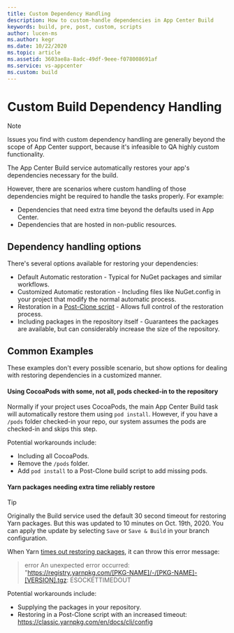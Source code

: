 ```yaml
---
title: Custom Dependency Handling
description: How to custom-handle dependencies in App Center Build
keywords: build, pre, post, custom, scripts
author: lucen-ms
ms.author: kegr
ms.date: 10/22/2020
ms.topic: article
ms.assetid: 3603ae8a-8adc-49df-9eee-f078008691af
ms.service: vs-appcenter
ms.custom: build
---
```


# Custom Build Dependency Handling
> [!NOTE] 
> Issues you find with custom dependency handling are generally beyond the scope of App Center support, because it's infeasible to QA highly custom functionality.

The App Center Build service automatically restores your app's dependencies necessary for the build. 

However, there are scenarios where custom handling of those dependencies might be required to handle the tasks properly. For example:

- Dependencies that need extra time beyond the defaults used in App Center.
- Dependencies that are hosted in non-public resources. 

## Dependency handling options
There's several options available for restoring your dependencies:

- Default Automatic restoration - Typical for NuGet packages and similar workflows.
- Customized Automatic restoration - Including files like NuGet.config in your project that modify the normal automatic process.
- Restoration in a [Post-Clone script](~/build/custom/scripts/index.md#post-clone) - Allows full control of the restoration process. 
- Including packages in the repository itself - Guarantees the packages are available, but can considerably increase the size of the repository. 

## Common Examples
These examples don't every possible scenario, but show options for dealing with restoring dependencies in a customized manner.

#### Using CocoaPods with some, not all, pods checked-in to the repository
Normally if your project uses CocoaPods, the main App Center Build task will automatically restore them using `pod install`. However, if you have a `/pods` folder checked-in your repo, our system assumes the pods are checked-in and skips this step. 

Potential workarounds include:
- Including all CocoaPods.
- Remove the `/pods` folder. 
- Add `pod install` to a Post-Clone build script to add missing pods.

#### Yarn packages needing extra time reliably restore
> [!TIP]
> Originally the Build service used the default 30 second timeout for restoring Yarn packages. But this was updated to 10 minutes on Oct. 19th, 2020. You can apply the update by selecting `Save` or `Save & Build` in your branch configuration.

When Yarn [times out restoring packages](https://stackoverflow.com/a/51508426/3757150), it can throw this error message:
> error An unexpected error occurred: "https://registry.yarnpkg.com/[PKG-NAME]/-/[PKG-NAME]-[VERSION].tgz: ESOCKETTIMEDOUT 

Potential workarounds include:
- Supplying the packages in your repository.
- Restoring in a Post-Clone script with an increased timeout: https://classic.yarnpkg.com/en/docs/cli/config
